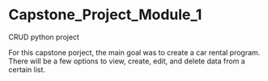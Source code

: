 # Capstone_Project_Module_1
CRUD python project

For this capstone porject, the main goal was to create a car rental program.
There will be a few options to view, create, edit, and delete data from a certain list.
